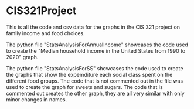 # CIS321Project
This is all the code and csv data for the graphs in the CIS 321 project on family income and food choices. 

The python file "StatsAnalysisForAnnualIncome" showcases the code used to create the "Median household income in the United States from 1990 to 2020" graph.

The python file "StatsAnalysisForSS" showcases the code used to create the graphs that show the expemditure each social class spent on the different food groups. The code that is not commented out in the file was used to create the graph for sweets and sugars. The code that is commented out creates the other graph, they are all very similar with only minor changes in names. 
